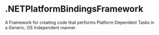 # .NETPlatformBindingsFramework
A Framework for creating code that performs Platform Dependent Tasks in a Generic, OS Independent manner
